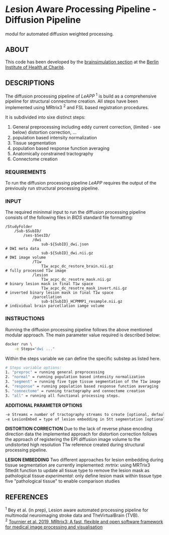 # *Le*sion *A*ware *P*rocessing *P*ipeline - Diffusion Pipeline
modul for automated diffusion weighted processing.


## ABOUT

This code has been developed by the [brainsimulation section](www.brainsimulation.org) at the [Berlin Institute of Health at Charité](www.bihealth.org).


## DESCRIPTIONS

The diffusion processing pipeline of *LeAPP* <sup>1</sup> is build as a comprehensive pipeline for structural connectome creation. All steps have been implemented using MRtrix3 <sup>2</sup> and FSL based registration procedures.

It is subdivided into sixe distinct steps:

1. General preprocessing including eddy current correction, (limited - see below) distortion correction, ...
2. population based intensity normalization
3. Tissue segmentation 
4. population based response function averaging
5. Anatomically constrained tractography
6. Connectome creation

### REQUIREMENTS

To run the diffusion processing pipeline *LeAPP* requires the output of the previously run structural processing pipeline.


### INPUT

The required mininmal input to run the diffusion processing pipeline consists of the following files in *BIDS* standard file formatting:

```
/StudyFolder
    /Sub-$SubID/
        /ses-$SesID/
            /dwi
                sub-${SubID}_dwi.json                                  # DWI meta data
                sub-${SubID}_dwi.nii.gz                                # DWI image volume
            /T1w
                T1w_acpc_dc_restore_brain.nii.gz                       # fully processed T1w image
            /lesion
                T1w_acpc_dc_resotre_mask.nii.gz                        # binary lesion mask in final T1w space
                T1w_acpc_dc_resotre_mask_invert.nii.gz                 # inverted binary lesion mask in final T1w space
            /parcellation
                sub-${SubID}_HCPMMP1_resample.nii.gz                   # individual brain parcellation iamge volume
```



### INSTRUCTIONS

Running the diffusion processing pipeline follows the above mentioned modular approach. The main parameter value required is described below:

```bash
docker run \
    -e Steps="dwi ..."
```

Within the steps variable we can define the specific substep as listed here.

```bash
# Steps variable options:
1. "preproc" = running general preprocessing
2. "normal" = running population based intensity normalization
3. "segment" = running five type tissue segmentation of the T1w image
4. "response" = running population based response function averaging
5. "connectome" = running tractography and connectome creation
3. "all" = running all functional processing steps.
```


__ADDITIONAL PARAMETER OPTIONS__
```bash
-e Streams = number of tractography streams to create [optional, default: 100Mio.]
-e LesionEmbed = type of lesion embedding in 5tt segmentation [optional, default: mrtrix][WIP]

```

__DISTORTION CORRECTION__
Due to the lack of reverse phase encoding direction data the implemented approach for distortion correction follows the approach of registering the EPI diffusion image volume to the undistorted high resolution T1w reference created during structural processing pipeline. 

__LESION EMBEDDING__
Two different approaches for lesion embedding during tissue segmentation are currently implemented:
*mrtrix*: using MRTrix3 5ttedit function to update all tissue type to remove the lesion mask as pathological tissue
*experimental*: only define lesion mask within tissue type five "pathological tissue" to enable comparison studies

## REFERENCES

<sup>1</sup> Bey et al. (in prep), Lesion aware automated processing pipeline for multimodal neuroimaging stroke data and TheVirtualBrain (TVB).\
<sup>2</sup> [Tournier et al. 2019, MRtrix3: A fast, flexible and open software framework for medical image processing and visualisation](https://doi.org/10.1016/j.neuroimage.2019.116137)

